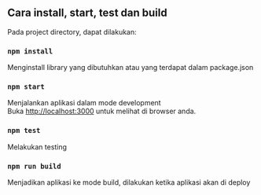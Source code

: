 
## Cara install, start, test dan build

Pada project directory, dapat dilakukan:

### `npm install`
Menginstall library yang dibutuhkan atau yang terdapat dalam package.json<br />

### `npm start`

Menjalankan aplikasi dalam mode development<br />
Buka [http://localhost:3000](http://localhost:3000) untuk melihat di browser anda.

### `npm test`

Melakukan testing<br />

### `npm run build`

Menjadikan aplikasi ke mode build, dilakukan ketika aplikasi akan di deploy<br />
